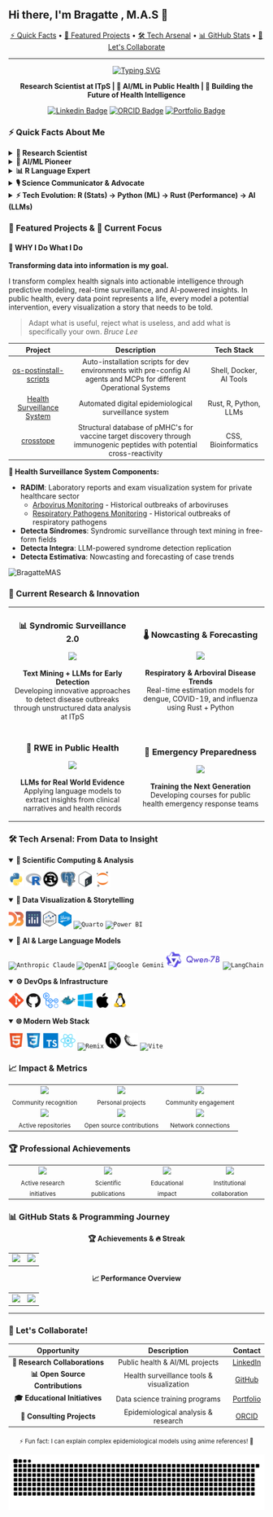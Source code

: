 ## Hi there, I'm Bragatte , M.A.S 👋
<div align="center">

[⚡ Quick Facts](#-quick-facts-about-me) • [🚀 Featured Projects](#-featured-projects--current-focus) • [🛠️ Tech Arsenal](#-tech-arsenal-from-data-to-insight) • [📊 GitHub Stats](#-github-stats--programming-journey) • [🤝 Let's Collaborate](#-lets-collaborate)

</div>

---
<div align="center">

[![Typing SVG](https://readme-typing-svg.herokuapp.com?font=Fira+Code&pause=1000&color=36BCF7&center=true&vCenter=true&width=600&lines=Transforming+Health+Data+into+Public+Policy;Syndromic+Surveillance+%26+AI+Researcher;Real+World+Evidence+Advocate)](https://git.io/typing-svg)

**Research Scientist at ITpS | 🧬 AI/ML in Public Health | 🚀 Building the Future of Health Intelligence**

[![Linkedin Badge](https://img.shields.io/badge/-Let's%20Connect-blue?style=for-the-badge&logo=Linkedin&logoColor=white&link=www.linkedin.com/in/bragatte)](https://www.linkedin.com/in/bragatte/)
[![ORCID Badge](https://img.shields.io/badge/-ORCID-A6CE39?style=for-the-badge&logo=orcid&logoColor=white&link=https://orcid.org/0000-0001-6031-4755)](https://orcid.org/0000-0001-6031-4755)
[![Portfolio Badge](https://img.shields.io/badge/-View%20Portfolio-green?style=for-the-badge&logo=Portfolio&logoColor=white&link=https://bit.ly/bragatte/)](https://bit.ly/bragatte)

</div>

### ⚡ Quick Facts About Me

<details>
<summary><b>🏥 Research Scientist</b></summary>

**Leading innovations in syndromic surveillance and health intelligence at [ITpS](https://www.itps.org.br/)**
Real World Evidence through AI/ML applications in public health, with emphasis on text mining for syndromic surveillance and predictive modeling for respiratory and arboviral diseases

</details>

<details>
<summary><b>🧬 AI/ML Pioneer</b></summary>

**Daily application of LLMs in health research workflows**
Configuring and deploying AI agents and MCPs (Model Context Protocols) | Active user of Claude-code for accelerated development | Transforming how epidemiological research is conducted through AI-assisted analysis

</details>

<details>
<summary><b>📊 R Language Expert</b></summary>

**Recently completed 3-year tenure as Project Coordinator of "Análise de Dados para Qualificação da Gestão em Saúde" at [ICEPi](https://icepi.es.gov.br/) (Jul 2022 - Jun 2025)**
Designed and delivered comprehensive R programming courses covering the full data science pipeline - from ETL to Machine Learning - specifically tailored for health surveillance professionals | 500+ Professionals Trained

</details>

<details>
<summary><b>🎙️ Science Communicator & Advocate</b></summary>

Founding member of Instituto Mario Schenberg

**Founding member and Data Analysis Group Coordinator at [Rede Análise](https://redeanalise.com.br/)**

</details>

<details>
<summary><b>⚡ Tech Evolution: R (Stats) → Python (ML) → Rust (Performance) → AI (LLMs)</b></summary>
<p align="left">
<strong>From R mastery to polyglot programming</strong><br>
Currently exploring high-performance computing for real-time epidemiological surveillance while integrating cutting-edge AI tools into traditional public health workflows
</p>
</details>

### 🚀 Featured Projects & 🎯 Current Focus

#### 🎯 WHY I Do What I Do

**Transforming data into information is my goal.**

I transform complex health signals into actionable intelligence through predictive modeling, real-time surveillance, and AI-powered insights. In public health, every data point represents a life, every model a potential intervention, every visualization a story that needs to be told.
> Adapt what is useful, reject what is useless, and add what is specifically your own.
_Bruce Lee_

<div align="center">

| Project | Description | Tech Stack |
|:---:|:---:|:---:|
| [os-postinstall-scripts](https://github.com/BragatteMAS/os-postinstall-scripts) | Auto-installation scripts for dev environments with pre-config AI agents and MCPs for different Operational Systems | Shell, Docker, AI Tools |
| [Health Surveillance System](https://github.com/InstitutoTodosPelaSaude) | Automated digital epidemiological surveillance system | Rust, R, Python, LLMs |
| [crosstope](https://github.com/BragatteMAS/crosstope) | Structural database of pMHC's for vaccine target discovery through immunogenic peptides with potential cross-reactivity | CSS, Bioinformatics |

</div>

**🔬 Health Surveillance System Components:**
- **RADIM**: Laboratory reports and exam visualization system for private healthcare sector
  - [Arbovirus Monitoring](https://www.itps.org.br/pesquisa/monitoramento-de-arboviroses) - Historical outbreaks of arboviruses
  - [Respiratory Pathogens Monitoring](https://www.itps.org.br/pesquisa/monitoramento-de-patogenos-respiratorios) - Historical outbreaks of respiratory pathogens
- **Detecta Síndromes**: Syndromic surveillance through text mining in free-form fields
- **Detecta Integra**: LLM-powered syndrome detection replication
- **Detecta Estimativa**: Nowcasting and forecasting of case trends



<p align="left"> <img src="https://komarev.com/ghpvc/?username=BragatteMAS" alt="BragatteMAS" /> </p>

### 🚀 Current Research & Innovation

<div align="right">

<table>
<tr>
<td width="50%">
<h3 align="center">📊 Syndromic Surveillance 2.0</h3>
<div align="center">
<img src="https://img.shields.io/badge/Status-Active-success?style=for-the-badge" />
<p>
<strong>Text Mining + LLMs for Early Detection</strong><br>
Developing innovative approaches to detect disease outbreaks through unstructured data analysis at ITpS
</p>
</div>
</td>
<td width="50%">
<h3 align="center">🌡️ Nowcasting & Forecasting</h3>
<div align="center">
<img src="https://img.shields.io/badge/Status-In_Progress-yellow?style=for-the-badge" />
<p>
<strong>Respiratory & Arboviral Disease Trends</strong><br>
Real-time estimation models for dengue, COVID-19, and influenza using Rust + Python
</p>
</div>
</td>
</tr>
<tr>
<td width="50%">
<h3 align="center">🏥 RWE in Public Health</h3>
<div align="center">
<img src="https://img.shields.io/badge/Status-Active-success?style=for-the-badge" />
<p>
<strong>LLMs for Real World Evidence</strong><br>
Applying language models to extract insights from clinical narratives and health records
</p>
</div>
</td>
<td width="50%">
<h3 align="center">🚨 Emergency Preparedness</h3>
<div align="center">
<img src="https://img.shields.io/badge/Status-Teaching-blue?style=for-the-badge" />
<p>
<strong>Training the Next Generation</strong><br>
Developing courses for public health emergency response teams
</p>
</div>
</td>
</tr>
</table>

</div>

### 🛠️ Tech Arsenal: From Data to Insight

<details open>
<summary><b>🧬 Scientific Computing & Analysis</b></summary>

<code><img height="30" src="https://raw.githubusercontent.com/devicons/devicon/master/icons/python/python-original.svg" alt="Python"></code>
<code><img height="30" src="https://raw.githubusercontent.com/devicons/devicon/master/icons/r/r-original.svg" alt="R"></code>
<code><img height="30" src="https://raw.githubusercontent.com/devicons/devicon/master/icons/rust/rust-original.svg" alt="Rust"></code>
<code><img height="30" src="https://raw.githubusercontent.com/devicons/devicon/master/icons/postgresql/postgresql-original.svg" alt="PostgreSQL"></code>
<code><img height="30" src="https://raw.githubusercontent.com/devicons/devicon/master/icons/bash/bash-original.svg" alt="Bash"></code>
<code><img height="30" src="https://raw.githubusercontent.com/devicons/devicon/master/icons/jupyter/jupyter-original.svg" alt="Jupyter"></code>

</details>

<details open>
<summary><b>🎨 Data Visualization & Storytelling</b></summary>

<code><img height="30" src="https://raw.githubusercontent.com/devicons/devicon/master/icons/d3js/d3js-original.svg" alt="D3.js"></code>
<code><img height="30" src="https://raw.githubusercontent.com/devicons/devicon/master/icons/plotly/plotly-original.svg" alt="Plotly"></code>
<code><img height="30" src="https://raw.githubusercontent.com/tidyverse/ggplot2/main/man/figures/logo.png" alt="ggplot2"></code>
<code><img height="30" src="https://raw.githubusercontent.com/rstudio/hex-stickers/master/SVG/shiny.svg" alt="Shiny"></code>
<code><img height="30" src="https://quarto.org/quarto.png" alt="Quarto"></code>
<code><img height="30" src="https://raw.githubusercontent.com/microsoft/PowerBI-Icons/main/SVG/Power-BI.svg" alt="Power BI"></code>


</details>

<details open>
<summary><b>🤖 AI & Large Language Models</b></summary>

<code><img height="30" src="https://www.anthropic.com/images/icons/apple-touch-icon.png" alt="Anthropic Claude"></code>
<code><img height="30" src="https://upload.wikimedia.org/wikipedia/commons/0/04/ChatGPT_logo.svg" alt="OpenAI"></code>
<code><img height="30" src="https://upload.wikimedia.org/wikipedia/commons/8/8a/Google_Gemini_logo.svg" alt="Google Gemini"></code>
<code><img height="30" src="https://github.com/QwenLM/Qwen/raw/main/assets/logo.jpg" alt="Qwen"></code>
<code><img height="30" src="https://python.langchain.com/img/favicon.ico" alt="LangChain"></code>


</details >

<details open>
<summary><b>⚙️ DevOps & Infrastructure</b></summary>

<code><img height="30" src="https://raw.githubusercontent.com/devicons/devicon/master/icons/git/git-original.svg" alt="Git"></code>
<code><img height="30" src="https://raw.githubusercontent.com/devicons/devicon/master/icons/github/github-original.svg" alt="GitHub"></code>
<code><img height="30" src="https://raw.githubusercontent.com/devicons/devicon/master/icons/githubactions/githubactions-original.svg" alt="GitHub Actions"></code>
<code><img height="30" src="https://raw.githubusercontent.com/devicons/devicon/master/icons/docker/docker-original.svg" alt="Docker"></code>
<code><img height="30" src="https://raw.githubusercontent.com/devicons/devicon/master/icons/windows8/windows8-original.svg" alt="Windows"></code>
<code><img height="30" src="https://raw.githubusercontent.com/devicons/devicon/master/icons/apple/apple-original.svg" alt="macOS"></code>
<code><img height="30" src="https://raw.githubusercontent.com/devicons/devicon/master/icons/linux/linux-original.svg" alt="Linux"></code>

</details>

<details open>
<summary><b>🌐 Modern Web Stack</b></summary>

<code><img height="30" src="https://raw.githubusercontent.com/devicons/devicon/master/icons/html5/html5-original.svg" alt="HTML5"></code>
<code><img height="30" src="https://raw.githubusercontent.com/devicons/devicon/master/icons/css3/css3-original.svg" alt="CSS3"></code>
<code><img height="30" src="https://raw.githubusercontent.com/devicons/devicon/master/icons/typescript/typescript-original.svg" alt="TypeScript"></code>
<code><img height="30" src="https://raw.githubusercontent.com/devicons/devicon/master/icons/react/react-original.svg" alt="React"></code>
<code><img height="30" src="https://remix.run/favicon-192.png" alt="Remix"></code>
<code><img height="30" src="https://raw.githubusercontent.com/devicons/devicon/master/icons/nextjs/nextjs-original.svg" alt="Next.js"></code>
<code><img height="30" src="https://raw.githubusercontent.com/devicons/devicon/master/icons/flask/flask-original.svg" alt="Flask"></code>
<code><img height="30" src="https://vitejs.dev/logo.svg" alt="Vite"></code>

</details>

### 📈 Impact & Metrics

<div align="center">
<table>
<tr>
<td align="center">
<img src="https://img.shields.io/badge/GitHub_Stars_Received-8-brightgreen?style=for-the-badge" />
<br><sub>Community recognition</sub>
</td>
<td align="center">
<img src="https://img.shields.io/badge/Original_Repos-26-blue?style=for-the-badge" />
<br><sub>Personal projects</sub>
</td>
<td align="center">
<img src="https://img.shields.io/badge/GitHub_Followers-67-orange?style=for-the-badge" />
<br><sub>Community engagement</sub>
</td>
</tr>
<tr>
<td align="center">
<img src="https://img.shields.io/badge/Total_Repos-126-purple?style=for-the-badge" />
<br><sub>Active repositories</sub>
</td>
<td align="center">
<img src="https://img.shields.io/badge/Forks-100-yellow?style=for-the-badge" />
<br><sub>Open source contributions</sub>
</td>
<td align="center">
<img src="https://img.shields.io/badge/Following-171-green?style=for-the-badge" />
<br><sub>Network connections</sub>
</td>
</tr>
</table>
</div>

### 🏆 Professional Achievements

<div align="center">
<table>
<tr>
<td align="center">
<img src="https://img.shields.io/badge/Research_Projects-10+-blue?style=for-the-badge" />
<br><sub>Active research initiatives</sub>
</td>
<td align="center">
<img src="https://img.shields.io/badge/Publications-5+-green?style=for-the-badge" />
<br><sub>Scientific publications</sub>
</td>
<td align="center">
<img src="https://img.shields.io/badge/Professionals_Trained-500+-orange?style=for-the-badge" />
<br><sub>Educational impact</sub>
</td>
<td align="center">
<img src="https://img.shields.io/badge/Organizations-3+-purple?style=for-the-badge" />
<br><sub>Institutional collaboration</sub>
</td>
</tr>
</table>
</div>

### 📊 GitHub Stats & Programming Journey

<div align="center">

**🏆 Achievements & 🔥 Streak**
<table>
<tr>
<td align="center">
<img height="200em" src="https://github-profile-trophy.vercel.app/?username=BragatteMAS&theme=algolia&no-frame=true&row=3&column=3"/>
</td>
<td align="center">
<img height="200em" src="https://github-readme-streak-stats.herokuapp.com/?user=BragatteMAS&theme=react&hide_border=true&layout=compact"/>
</td>
</tr>
</table>

**📈 Performance Overview**
<table>
<tr>
<td align="center">
<img height="180em" src="https://github-readme-stats.vercel.app/api?username=BragatteMAS&show_icons=true&theme=react&include_all_commits=true&count_private=true"/>
</td>
<td align="center">
<img height="180em" src="https://github-readme-stats.vercel.app/api/top-langs/?username=BragatteMAS&layout=compact&langs_count=8&theme=react"/>
</td>
</tr>
</table>

</div>

---

### 🤝 Let's Collaborate!

<div align="center">

| Opportunity | Description | Contact |
|:---:|:---:|:---:|
| **🔬 Research Collaborations** | Public health & AI/ML projects | [LinkedIn](https://www.linkedin.com/in/bragatte/) |
| **📊 Open Source Contributions** | Health surveillance tools & visualization | [GitHub](https://github.com/BragatteMAS) |
| **🎓 Educational Initiatives** | Data science training programs | [Portfolio](https://bit.ly/bragatte) |
| **💼 Consulting Projects** | Epidemiological analysis & research | [ORCID](https://orcid.org/0000-0001-6031-4755) |

</div>

<div align="center">

<sub>⚡ Fun fact: I can explain complex epidemiological models using anime references! 🎌</sub>

</div>

<p align="center">
  <img src="https://github.com/BragatteMAS/BragatteMAS/blob/output/github-contribution-grid-snake.svg" alt="snake">
</p>
